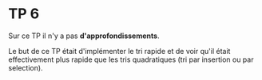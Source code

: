# TP 6
Sur ce TP il n'y a pas **d'approfondissements**.

Le but de ce TP était d'implémenter le tri rapide et de voir qu'il était effectivement plus rapide que les tris quadratiques (tri par insertion ou par selection).
